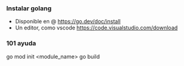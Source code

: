 ### Instalar golang
- Disponible en @ https://go.dev/doc/install
- Un editor, como vscode  https://code.visualstudio.com/download

### 101 ayuda
go mod init <module_name>
go build
